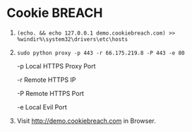 Cookie BREACH
============

1. `(echo. && echo 127.0.0.1 demo.cookiebreach.com) >> %windir%\system32\drivers\etc\hosts`
2. `sudo python proxy -p 443 -r 66.175.219.8 -P 443 -e 80`

      -p  Local HTTPS Proxy Port

      -r  Remote HTTPS IP

      -P  Remote HTTPS Port

      -e  Local Evil Port
3. Visit http://demo.cookiebreach.com in Browser.
